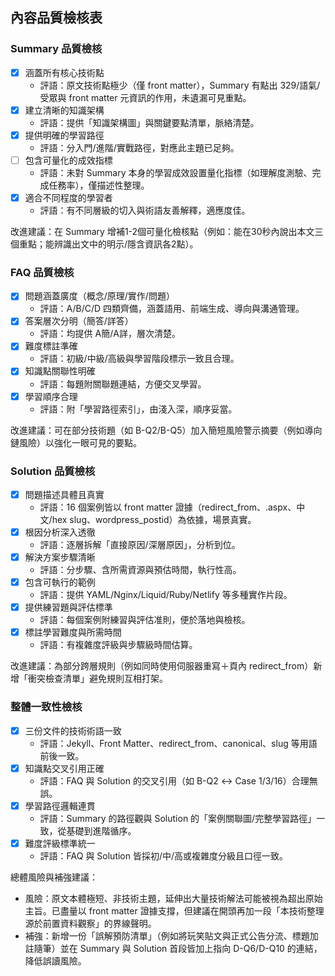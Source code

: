 ## 內容品質檢核表

### Summary 品質檢核
- [x] 涵蓋所有核心技術點
  - 評語：原文技術點極少（僅 front matter），Summary 有點出 329/語氣/受眾與 front matter 元資訊的作用，未遺漏可見重點。
- [x] 建立清晰的知識架構
  - 評語：提供「知識架構圖」與關鍵要點清單，脈絡清楚。
- [x] 提供明確的學習路徑
  - 評語：分入門/進階/實戰路徑，對應此主題已足夠。
- [ ] 包含可量化的成效指標
  - 評語：未對 Summary 本身的學習成效設置量化指標（如理解度測驗、完成任務率），僅描述性整理。
- [x] 適合不同程度的學習者
  - 評語：有不同層級的切入與術語友善解釋，適應度佳。

改進建議：在 Summary 增補1-2個可量化檢核點（例如：能在30秒內說出本文三個重點；能辨識出文中的明示/隱含資訊各2點）。


### FAQ 品質檢核
- [x] 問題涵蓋廣度（概念/原理/實作/問題）
  - 評語：A/B/C/D 四類齊備，涵蓋語用、前端生成、導向與溝通管理。
- [x] 答案層次分明（簡答/詳答）
  - 評語：均提供 A簡/A詳，層次清楚。
- [x] 難度標註準確
  - 評語：初級/中級/高級與學習階段標示一致且合理。
- [x] 知識點關聯性明確
  - 評語：每題附關聯題連結，方便交叉學習。
- [x] 學習順序合理
  - 評語：附「學習路徑索引」，由淺入深，順序妥當。

改進建議：可在部分技術題（如 B-Q2/B-Q5）加入簡短風險警示摘要（例如導向鏈風險）以強化一眼可見的要點。


### Solution 品質檢核
- [x] 問題描述具體且真實
  - 評語：16 個案例皆以 front matter 證據（redirect_from、.aspx、中文/hex slug、wordpress_postid）為依據，場景真實。
- [x] 根因分析深入透徹
  - 評語：逐層拆解「直接原因/深層原因」，分析到位。
- [x] 解決方案步驟清晰
  - 評語：分步驟、含所需資源與預估時間，執行性高。
- [x] 包含可執行的範例
  - 評語：提供 YAML/Nginx/Liquid/Ruby/Netlify 等多種實作片段。
- [x] 提供練習題與評估標準
  - 評語：每個案例附練習與評估准則，便於落地與檢核。
- [x] 標註學習難度與所需時間
  - 評語：有複雜度評級與步驟級時間估算。

改進建議：為部分跨層規則（例如同時使用伺服器重寫＋頁內 redirect_from）新增「衝突檢查清單」避免規則互相打架。


### 整體一致性檢核
- [x] 三份文件的技術術語一致
  - 評語：Jekyll、Front Matter、redirect_from、canonical、slug 等用語前後一致。
- [x] 知識點交叉引用正確
  - 評語：FAQ 與 Solution 的交叉引用（如 B-Q2 ↔ Case 1/3/16）合理無誤。
- [x] 學習路徑邏輯連貫
  - 評語：Summary 的路徑觀與 Solution 的「案例關聯圖/完整學習路徑」一致，從基礎到進階循序。
- [x] 難度評級標準統一
  - 評語：FAQ 與 Solution 皆採初/中/高或複雜度分級且口徑一致。

總體風險與補強建議：
- 風險：原文本體極短、非技術主題，延伸出大量技術解法可能被視為超出原始主旨。已盡量以 front matter 證據支撐，但建議在開頭再加一段「本技術整理源於前置資料觀察」的界線聲明。
- 補強：新增一份「誤解預防清單」（例如將玩笑貼文與正式公告分流、標題加註隨筆）並在 Summary 與 Solution 首段皆加上指向 D-Q6/D-Q10 的連結，降低誤讀風險。